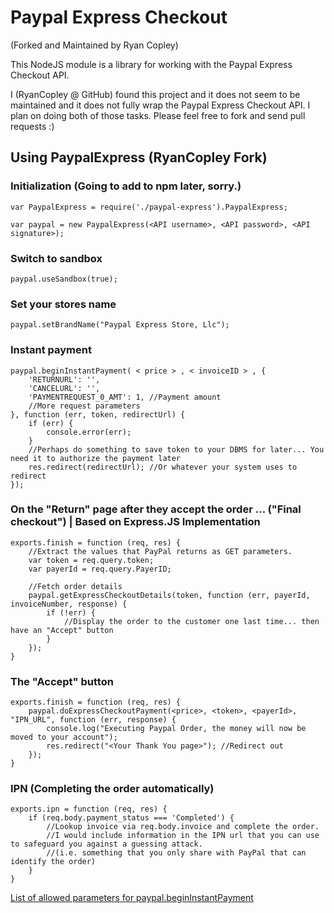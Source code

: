 Paypal Express Checkout
=======================

(Forked and Maintained by Ryan Copley)
 
This NodeJS module is a library for working with the Paypal Express Checkout API.

I (RyanCopley @ GitHub) found this project and it does not seem to be maintained and it does not fully wrap the Paypal Express Checkout API. I plan on doing both of those tasks. Please feel free to fork and send pull requests :)

## Using PaypalExpress (RyanCopley Fork)

### Initialization (Going to add to npm later, sorry.)

    var PaypalExpress = require('./paypal-express').PaypalExpress;

    var paypal = new PaypalExpress(<API username>, <API password>, <API signature>);

### Switch to sandbox

    paypal.useSandbox(true);

### Set your stores name

    paypal.setBrandName("Paypal Express Store, Llc");

### Instant payment

    paypal.beginInstantPayment( < price > , < invoiceID > , {
        'RETURNURL': '',
        'CANCELURL': '',
        'PAYMENTREQUEST_0_AMT': 1, //Payment amount
        //More request parameters
    }, function (err, token, redirectUrl) {
        if (err) {
            console.error(err);
        }
        //Perhaps do something to save token to your DBMS for later... You need it to authorize the payment later
        res.redirect(redirectUrl); //Or whatever your system uses to redirect
    });
    
### On the "Return" page after they accept the order ... ("Final checkout") | Based on Express.JS Implementation

    exports.finish = function (req, res) {
        //Extract the values that PayPal returns as GET parameters.
        var token = req.query.token;
        var payerId = req.query.PayerID;
        
        //Fetch order details
        paypal.getExpressCheckoutDetails(token, function (err, payerId, invoiceNumber, response) {
            if (!err) {
                //Display the order to the customer one last time... then have an "Accept" button
            }
        });
    }

### The "Accept" button

    exports.finish = function (req, res) {
        paypal.doExpressCheckoutPayment(<price>, <token>, <payerId>, "IPN_URL", function (err, response) {
            console.log("Executing Paypal Order, the money will now be moved to your account");
            res.redirect("<Your Thank You page>"); //Redirect out
        });
    }


### IPN (Completing the order automatically)

    exports.ipn = function (req, res) {
        if (req.body.payment_status === 'Completed') {
            //Lookup invoice via req.body.invoice and complete the order.
            //I would include information in the IPN url that you can use to safeguard you against a guessing attack.
            //(i.e. something that you only share with PayPal that can identify the order)
        }
    }


[List of allowed parameters for paypal.beginInstantPayment](https://cms.paypal.com/uk/cgi-bin/?cmd=_render-content&content_ID=developer/e_howto_api_nvp_r_SetExpressCheckout)


